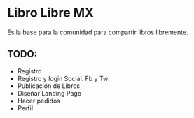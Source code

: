 Libro Libre MX
==============
Es la base para la comunidad para compartir libros libremente.

TODO:
-------
- Registro
- Registro y login Social. Fb y Tw
- Publicación de Libros
- Diseñar Landing Page
- Hacer pedidos
- Perfil